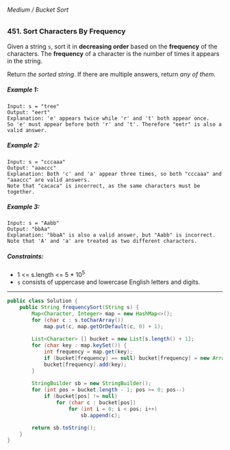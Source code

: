###### Medium / Bucket Sort

### 451. Sort Characters By Frequency

Given a string `s`, sort it in **decreasing order** based on the **frequency** of the characters. The **frequency** of a character is the number of times it appears in the string.

Return _the sorted string_. If there are multiple answers, return _any of them_.

 

##### Example 1:
```
Input: s = "tree"
Output: "eert"
Explanation: 'e' appears twice while 'r' and 't' both appear once.
So 'e' must appear before both 'r' and 't'. Therefore "eetr" is also a valid answer.
```
##### Example 2:
```
Input: s = "cccaaa"
Output: "aaaccc"
Explanation: Both 'c' and 'a' appear three times, so both "cccaaa" and "aaaccc" are valid answers.
Note that "cacaca" is incorrect, as the same characters must be together.
```
##### Example 3:
```
Input: s = "Aabb"
Output: "bbAa"
Explanation: "bbaA" is also a valid answer, but "Aabb" is incorrect.
Note that 'A' and 'a' are treated as two different characters.
``` 

##### Constraints:

- 1 <= s.length <= 5 * 10<sup>5</sup>
- `s` consists of uppercase and lowercase English letters and digits.

***

```java
public class Solution {
    public String frequencySort(String s) {
        Map<Character, Integer> map = new HashMap<>();
        for (char c : s.toCharArray()) 
            map.put(c, map.getOrDefault(c, 0) + 1);
						
        List<Character> [] bucket = new List[s.length() + 1];
        for (char key : map.keySet()) {
            int frequency = map.get(key);
            if (bucket[frequency] == null) bucket[frequency] = new ArrayList<>();
            bucket[frequency].add(key);
        }
				
        StringBuilder sb = new StringBuilder();
        for (int pos = bucket.length - 1; pos >= 0; pos--)
            if (bucket[pos] != null)
                for (char c : bucket[pos])
                    for (int i = 0; i < pos; i++)
                        sb.append(c);

        return sb.toString();
    }
}
```
